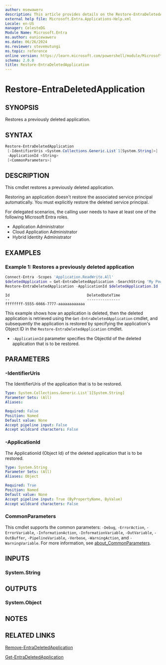 ```yaml
---
author: msewaweru
description: This article provides details on the Restore-EntraDeletedApplication command.
external help file: Microsoft.Entra.Applications-Help.xml
Locale: en-US
manager: CelesteDG
Module Name: Microsoft.Entra
ms.author: eunicewaweru
ms.date: 06/26/2024
ms.reviewer: stevemutungi
ms.topic: reference
online version: https://learn.microsoft.com/powershell/module/Microsoft.Entra/Restore-EntraDeletedApplication
schema: 2.0.0
title: Restore-EntraDeletedApplication
---
```


# Restore-EntraDeletedApplication

## SYNOPSIS

Restores a previously deleted application.

## SYNTAX

```powershell
Restore-EntraDeletedApplication
 [-IdentifierUris <System.Collections.Generic.List`1[System.String]>]
 -ApplicationId <String>
 [<CommonParameters>]
```

## DESCRIPTION

This cmdlet restores a previously deleted application.

Restoring an application doesn't restore the associated service principal automatically. You must explicitly restore the deleted service principal.

For delegated scenarios, the calling user needs to have at least one of the following Microsoft Entra roles.

- Application Administrator
- Cloud Application Administrator
- Hybrid Identity Administrator

## EXAMPLES

### Example 1: Restores a previously deleted application

```powershell
Connect-Entra -Scopes 'Application.ReadWrite.All'
$deletedApplication = Get-EntraDeletedApplication -SearchString 'My PowerShell Application'
Restore-EntraDeletedApplication -ApplicationId $deletedApplication.Id
```

```Output
Id                                   DeletedDateTime
--                                   ---------------
ffffffff-5555-6666-7777-aaaaaaaaaaaa
```

This example shows how an application is deleted, then the deleted application is retrieved using the `Get-EntraDeletedApplication` cmdlet, and subsequently the application is restored by specifying the application's Object ID in the `Restore-EntraDeletedApplication` cmdlet.

- `-ApplicationId` parameter specifies the ObjectId of the deleted application that is to be restored.

## PARAMETERS

### -IdentifierUris

The IdentifierUris of the application that is to be restored.

```yaml
Type: System.Collections.Generic.List`1[System.String]
Parameter Sets: (All)
Aliases:

Required: False
Position: Named
Default value: None
Accept pipeline input: False
Accept wildcard characters: False
```

### -ApplicationId

The ApplicationId (Object Id) of the deleted application that is to be restored.

```yaml
Type: System.String
Parameter Sets: (All)
Aliases: Object

Required: True
Position: Named
Default value: None
Accept pipeline input: True (ByPropertyName, ByValue)
Accept wildcard characters: False
```

### CommonParameters

This cmdlet supports the common parameters: `-Debug`, `-ErrorAction`, `-ErrorVariable`, `-InformationAction`, `-InformationVariable`, `-OutVariable`, `-OutBuffer`, `-PipelineVariable`, `-Verbose`, `-WarningAction`, and `-WarningVariable`. For more information, see [about_CommonParameters](https://go.microsoft.com/fwlink/?LinkID=113216).

## INPUTS

### System.String

## OUTPUTS

### System.Object

## NOTES

## RELATED LINKS

[Remove-EntraDeletedApplication](Remove-EntraDeletedApplication.md)

[Get-EntraDeletedApplication](Get-EntraDeletedApplication.md)
